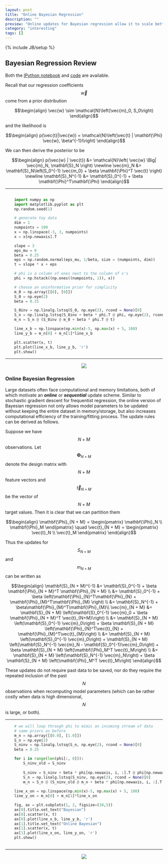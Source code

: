 ```yaml
---
layout: post
title: "Online Bayesian Regression"
description: ""
preview: "Online updates for Bayesian regression allow it to scale better with data dimension as well as reduces the amount of running memory required for loading data or data streams."
category: "interesting"
tags: []
---
```

{% include JB/setup %}

## Bayesian Regression Review

Both the [IPython notebook](https://github.com/chauedwin/BayesianLR/blob/master/OnlineBayesLR.ipynb) and [code](https://github.com/chauedwin/BayesianLR/blob/master/OnlineBayesLR.py) are available. 

Recall that our regression coefficients $$\vec{w}$$ come from a prior distribution 

$$\begin{align}
    \vec{w} \sim \mathcal{N}\left(\vec{m}_0, S_0\right)
\end{align}$$

and the likelihood is 

$$\begin{align}
    p(\vec{t}|\vec{w}) = \mathcal{N}\left(\vec{t} | \mathbf{\Phi} \vec{w}, \beta^{-1}I\right)
\end{align}$$

We can then derive the posterior to be 

$$\begin{align}
    p(\vec{w} | \vec{t}) &= \mathcal{N}\left( \vec{w} \Big| \vec{m}_N, \mathbf{S}_N \right) \newline
    \vec{m}_N &= \mathbf{S}_N\left(S_0^{-1} \vec{m_0} + \beta \mathbf{\Phi}^T \vec{t} \right) \newline
    \mathbf{S}_N^{-1} &= \mathbf{S}_0^{-1} + \beta \mathbf{\Phi}^T\mathbf{\Phi}
\end{align}$$

___

```python

	import numpy as np
	import matplotlib.pyplot as plt
	np.random.seed(1)

	# generate toy data
	dim = 1
	numpoints = 100
	x = np.linspace(-3, 3, numpoints)
	x = x[np.newaxis].T

	slope = 3
	eps_mu = 0
	beta = 0.25
	eps = np.random.normal(eps_mu, 1/beta, size = (numpoints, dim))
	t = slope * x + eps

	# phi is a column of ones next to the column of x's
	phi = np.hstack((np.ones((numpoints, 1)), x))

	# choose an uninformative prior for simplicity
	m_0 = np.array([[0], [0]])
	S_0 = np.eye(2)
	beta = 0.25

	S_0inv = np.linalg.lstsq(S_0, np.eye(2), rcond = None)[0]
	S_n = np.linalg.lstsq(S_0inv + beta * phi.T @ phi, np.eye(2), rcond = None)[0]
	m_n = S_n @ (S_0inv @ m_0 + beta * phi.T @ t)

	line_x_b = np.linspace(np.min(x)-5, np.max(x) + 5, 100)
	line_y_b = m_n[0] + m_n[1]*line_x_b

	plt.scatter(x, t)
	plt.plot(line_x_b, line_y_b, 'r')
	plt.show()

```

___

<p align="center">
  <img src="{{site.baseurl}}/img/blr1.png">
</p>


### Online Bayesian Regression

Large datasets often face computational and memory limitations, both of which motivate an ***online*** or ***sequential*** update scheme. Similar to 
stochastic gradient descent for frequentist regression, the online version of Bayesian regression not only allows model parameters to be updated 
without keeping the entire dataset in memory/storage, but also increases computational efficiency of the training/fitting process. The update rules 
can be derived as follows.  

Suppose we have $$N + M$$ observations. Let $$\mathbf{\Phi}_{N + M}$$ denote the design matrix with $$N + M$$ feature vectors and $$\vec{t}_{N + M}$$ 
be the vector of $$N + M$$ target values. Then it is clear that we can partition them  

$$\begin{align}
    \mathbf{\Phi}_{N + M} = \begin{pmatrix}
                                \mathbf{\Phi}_N \\
                                \mathbf{\Phi}_M
                            \end{pmatrix} \quad \vec{t}_{N + M} = \begin{pmatrix}
                                                                        \vec{t}_N \\
                                                                        \vec{t}_M
                                                                    \end{pmatrix}
\end{align}$$

Thus the updates for $$S_{N + M}$$ and $$m_{N + M}$$ can be written as 

$$\begin{align}
    \mathbf{S}_{N + M}^{-1} &= \mathbf{S}_0^{-1} + \beta \mathbf{\Phi}_{N + M}^T \mathbf{\Phi}_{N + M} \\
    &= \mathbf{S}_0^{-1} + \beta \left(\mathbf{\Phi}_{N}^T\mathbf{\Phi}_{N} + \mathbf{\Phi}_{M}^T\mathbf{\Phi}_{M} \right) \\
    &= \mathbf{S}_N^{-1} + \beta\mathbf{\Phi}_{M}^T\mathbf{\Phi}_{M}\\
    \vec{m}_{N + M} &= \mathbf{S}_{N + M} \left(\mathbf{S}_0^{-1} \vec{m}_0 + \beta \mathbf{\Phi}_{N + M}^T \vec{t}_{N+M}\right) \\
    &= \mathbf{S}_{N + M} \left(\mathbf{S}_0^{-1} \vec{m}_0\right) + \beta \mathbf{S}_{N + M} \left(\mathbf{\Phi}_{N}^T\vec{t}_{N} + \mathbf{\Phi}_{M}^T\vec{t}_{M}\right) \\
    &= \mathbf{S}_{N + M} \left(\mathbf{S}_0^{-1} \vec{m}_0\right) + \mathbf{S}_{N + M} \left(\mathbf{S}_N^{-1} \vec{m}_N - \mathbf{S}_0^{-1}\vec{m}_0\right) + \beta \mathbf{S}_{N + M} \left(\mathbf{\Phi}_M^T \vec{t}_M\right) \\
    &= \mathbf{S}_{N + M} \left(\mathbf{S}_N^{-1} \vec{m}_N\right) + \beta \mathbf{S}_{N + M} \left(\mathbf{\Phi}_M^T \vec{t}_M\right) 
\end{align}$$

These updates do not require past data to be saved, nor do they require the repeated inclusion of the past $$N$$ observations when recomputing 
model parameters (which can be rather costly when data is high dimensional, $$N$$ is large, or both). 

___

```python
	# we will loop through phi to mimic an incoming stream of data
	# same priors as before
	m_n = np.array([[0.0], [1.0]])
	S_n = np.eye(2)
	S_ninv = np.linalg.lstsq(S_n, np.eye(2), rcond = None)[0]
	beta = 0.25

	for i in range(len(phi[:, 0])):
		S_ninv_old = S_ninv
		
		S_ninv = S_ninv + beta * phi[np.newaxis, i, :].T @ phi[np.newaxis, i, :]
		S_n = np.linalg.lstsq(S_ninv, np.eye(2), rcond = None)[0]
		m_n = S_n @ (S_ninv_old @ m_n + beta * phi[np.newaxis, i, :].T * t[i])
	
	line_x_on = np.linspace(np.min(x)-5, np.max(x) + 5, 100)
	line_y_on = m_n[0] + m_n[1]*line_x_on

	fig, ax = plt.subplots(1, 2, figsize=(10,5))
	ax[0].title.set_text("Bayesian")
	ax[0].scatter(x, t)
	ax[0].plot(line_x_b, line_y_b, 'r')
	ax[1].title.set_text("Online Bayesian")
	ax[1].scatter(x, t)
	ax[1].plot(line_x_on, line_y_on, 'r')
	plt.show()
	
```

___

<p align="center">
  <img src="{{site.baseurl}}/img/obr/obr/obr1.png">
</p>
